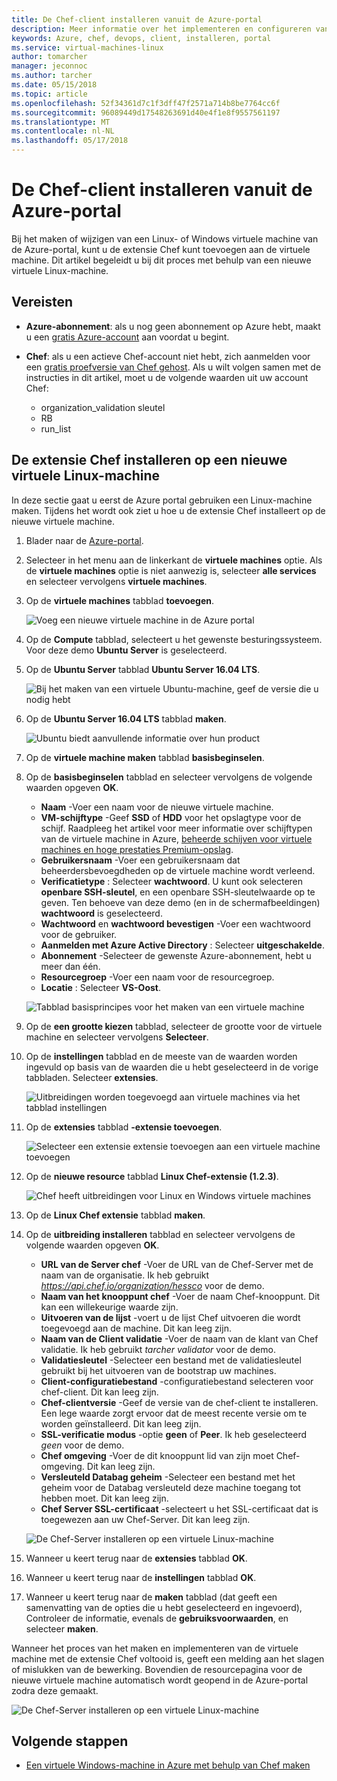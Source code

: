 ```yaml
---
title: De Chef-client installeren vanuit de Azure-portal
description: Meer informatie over het implementeren en configureren van uw client Chef vanuit de Azure-portal
keywords: Azure, chef, devops, client, installeren, portal
ms.service: virtual-machines-linux
author: tomarcher
manager: jeconnoc
ms.author: tarcher
ms.date: 05/15/2018
ms.topic: article
ms.openlocfilehash: 52f34361d7c1f3dff47f2571a714b8be7764cc6f
ms.sourcegitcommit: 96089449d17548263691d40e4f1e8f9557561197
ms.translationtype: MT
ms.contentlocale: nl-NL
ms.lasthandoff: 05/17/2018
---
```

# <a name="install-the-chef-client-from-the-azure-portal"></a>De Chef-client installeren vanuit de Azure-portal
Bij het maken of wijzigen van een Linux- of Windows virtuele machine van de Azure-portal, kunt u de extensie Chef kunt toevoegen aan de virtuele machine. Dit artikel begeleidt u bij dit proces met behulp van een nieuwe virtuele Linux-machine.

## <a name="prerequisites"></a>Vereisten
- **Azure-abonnement**: als u nog geen abonnement op Azure hebt, maakt u een [gratis Azure-account](https://azure.microsoft.com/free/?ref=microsoft.com&utm_source=microsoft.com&utm_medium=docs&utm_campaign=visualstudio) aan voordat u begint.

- **Chef**: als u een actieve Chef-account niet hebt, zich aanmelden voor een [gratis proefversie van Chef gehost](https://manage.chef.io/signup). Als u wilt volgen samen met de instructies in dit artikel, moet u de volgende waarden uit uw account Chef: 
    - organization_validation sleutel
    - RB
    - run_list

## <a name="install-the-chef-extension-on-a-new-linux-virtual-machine"></a>De extensie Chef installeren op een nieuwe virtuele Linux-machine
In deze sectie gaat u eerst de Azure portal gebruiken een Linux-machine maken. Tijdens het wordt ook ziet u hoe u de extensie Chef installeert op de nieuwe virtuele machine.

1. Blader naar de [Azure-portal](http://portal.azure.com).

1. Selecteer in het menu aan de linkerkant de **virtuele machines** optie. Als de **virtuele machines** optie is niet aanwezig is, selecteer **alle services** en selecteer vervolgens **virtuele machines**.

1. Op de **virtuele machines** tabblad **toevoegen**.

    ![Voeg een nieuwe virtuele machine in de Azure portal](./media/chef-extension-portal/add-vm.png)

1. Op de **Compute** tabblad, selecteert u het gewenste besturingssysteem. Voor deze demo **Ubuntu Server** is geselecteerd.

1. Op de **Ubuntu Server** tabblad **Ubuntu Server 16.04 LTS**.

    ![Bij het maken van een virtuele Ubuntu-machine, geef de versie die u nodig hebt](./media/chef-extension-portal/ubuntu-server-version.png)

1. Op de **Ubuntu Server 16.04 LTS** tabblad **maken**.

    ![Ubuntu biedt aanvullende informatie over hun product](./media/chef-extension-portal/create-vm.png)

1. Op de **virtuele machine maken** tabblad **basisbeginselen**.

1. Op de **basisbeginselen** tabblad en selecteer vervolgens de volgende waarden opgeven **OK**.

    - **Naam** -Voer een naam voor de nieuwe virtuele machine.
    - **VM-schijftype** -Geef **SSD** of **HDD** voor het opslagtype voor de schijf. Raadpleeg het artikel voor meer informatie over schijftypen van de virtuele machine in Azure, [beheerde schijven voor virtuele machines en hoge prestaties Premium-opslag](/azure/virtual-machines/windows/premium-storage).
    - **Gebruikersnaam** -Voer een gebruikersnaam dat beheerdersbevoegdheden op de virtuele machine wordt verleend.
    - **Verificatietype** : Selecteer **wachtwoord**. U kunt ook selecteren **openbare SSH-sleutel**, en een openbare SSH-sleutelwaarde op te geven. Ten behoeve van deze demo (en in de schermafbeeldingen) **wachtwoord** is geselecteerd.
    - **Wachtwoord** en **wachtwoord bevestigen** -Voer een wachtwoord voor de gebruiker.
    - **Aanmelden met Azure Active Directory** : Selecteer **uitgeschakelde**.
    - **Abonnement** -Selecteer de gewenste Azure-abonnement, hebt u meer dan één.
    - **Resourcegroep** -Voer een naam voor de resourcegroep.
    - **Locatie** : Selecteer **VS-Oost**.

    ![Tabblad basisprincipes voor het maken van een virtuele machine](./media/chef-extension-portal/add-vm-basics.png)

1. Op de **een grootte kiezen** tabblad, selecteer de grootte voor de virtuele machine en selecteer vervolgens **Selecteer**.

1. Op de **instellingen** tabblad en de meeste van de waarden worden ingevuld op basis van de waarden die u hebt geselecteerd in de vorige tabbladen. Selecteer **extensies**.

    ![Uitbreidingen worden toegevoegd aan virtuele machines via het tabblad instellingen](./media/chef-extension-portal/add-vm-select-extensions.png)

1. Op de **extensies** tabblad **-extensie toevoegen**.

    ![Selecteer een extensie extensie toevoegen aan een virtuele machine toevoegen](./media/chef-extension-portal/add-vm-add-extension.png)

1. Op de **nieuwe resource** tabblad **Linux Chef-extensie (1.2.3)**.

    ![Chef heeft uitbreidingen voor Linux en Windows virtuele machines](./media/chef-extension-portal/select-linux-chef-extension.png)

1. Op de **Linux Chef extensie** tabblad **maken**.

1. Op de **uitbreiding installeren** tabblad en selecteer vervolgens de volgende waarden opgeven **OK**.

    - **URL van de Server chef** -Voer de URL van de Chef-Server met de naam van de organisatie. Ik heb gebruikt *https://api.chef.io/organization/hessco* voor de demo.
    - **Naam van het knooppunt chef** -Voer de naam Chef-knooppunt. Dit kan een willekeurige waarde zijn.
    - **Uitvoeren van de lijst** -voert u de lijst Chef uitvoeren die wordt toegevoegd aan de machine. Dit kan leeg zijn.
    - **Naam van de Client validatie** -Voer de naam van de klant van Chef validatie. Ik heb gebruikt *tarcher validator* voor de demo.
    - **Validatiesleutel** -Selecteer een bestand met de validatiesleutel gebruikt bij het uitvoeren van de bootstrap uw machines. 
    - **Client-configuratiebestand** -configuratiebestand selecteren voor chef-client. Dit kan leeg zijn.
    - **Chef-clientversie** -Geef de versie van de chef-client te installeren. Een lege waarde zorgt ervoor dat de meest recente versie om te worden geïnstalleerd. Dit kan leeg zijn.
    - **SSL-verificatie modus** -optie **geen** of **Peer**. Ik heb geselecteerd *geen* voor de demo.
    - **Chef omgeving** -Voer de dit knooppunt lid van zijn moet Chef-omgeving. Dit kan leeg zijn.
    - **Versleuteld Databag geheim** -Selecteer een bestand met het geheim voor de Databag versleuteld deze machine toegang tot hebben moet. Dit kan leeg zijn.
    - **Chef Server SSL-certificaat** -selecteert u het SSL-certificaat dat is toegewezen aan uw Chef-Server. Dit kan leeg zijn.

    ![De Chef-Server installeren op een virtuele Linux-machine](./media/chef-extension-portal/install-extension.png)

1. Wanneer u keert terug naar de **extensies** tabblad **OK**.

1. Wanneer u keert terug naar de **instellingen** tabblad **OK**.

1. Wanneer u keert terug naar de **maken** tabblad (dat geeft een samenvatting van de opties die u hebt geselecteerd en ingevoerd), Controleer de informatie, evenals de **gebruiksvoorwaarden**, en selecteer **maken**.

Wanneer het proces van het maken en implementeren van de virtuele machine met de extensie Chef voltooid is, geeft een melding aan het slagen of mislukken van de bewerking. Bovendien de resourcepagina voor de nieuwe virtuele machine automatisch wordt geopend in de Azure-portal zodra deze gemaakt.

![De Chef-Server installeren op een virtuele Linux-machine](./media/chef-extension-portal/resource-created.png)

## <a name="next-steps"></a>Volgende stappen
* [Een virtuele Windows-machine in Azure met behulp van Chef maken](/azure/virtual-machines/windows/chef-automation)